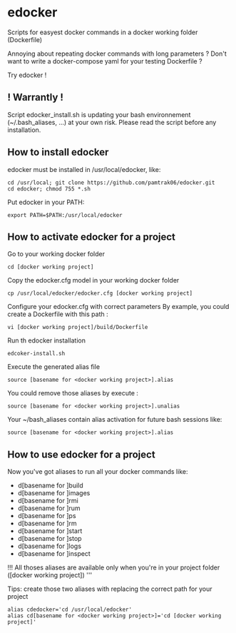 # edocker
Scripts for easyest docker commands in a docker working folder (Dockerfile)

Annoying about repeating docker commands with long parameters ?
Don't want to write a docker-compose yaml for your testing Dockerfile ?

Try edocker !
## ! Warrantly !
Script edocker_install.sh is updating your bash environnement (~/.bash_aliases, ...) at your own risk.
Please read the script before any installation.

## How to install edocker
edocker must be installed in /usr/local/edocker, like:
```
cd /usr/local; git clone https://github.com/pamtrak06/edocker.git
cd edocker; chmod 755 *.sh
```

Put edocker in your PATH:
```
export PATH=$PATH:/usr/local/edocker
```

## How to activate edocker for a project
Go to your working docker folder
```
cd [docker working project]
```
Copy the edocker.cfg model in your working docker folder
```
cp /usr/local/edocker/edocker.cfg [docker working project] 
```
Configure your edocker.cfg with correct parameters
By example, you could create a Dockerfile with this path :
```
vi [docker working project]/build/Dockerfile
```
Run th edocker installation
```
edcoker-install.sh
```
Execute the generated alias file
```
source [basename for <docker working project>].alias
```
You could remove those aliases by execute :
```
source [basename for <docker working project>].unalias
```
Your ~/bash_aliases contain alias activation for future bash sessions like:
```
source [basename for <docker working project>].alias
```

## How to use edocker for a project
Now you've got aliases to run all your docker commands like:
- d[basename for <docker working project>]build
- d[basename for <docker working project>]images
- d[basename for <docker working project>]rmi
- d[basename for <docker working project>]rum
- d[basename for <docker working project>]ps
- d[basename for <docker working project>]rm
- d[basename for <docker working project>]start
- d[basename for <docker working project>]stop
- d[basename for <docker working project>]logs
- d[basename for <docker working project>]inspect

!!! All thoses aliases are available only when you're in your project folder ([docker working project]) '''

Tips: create those two aliases with replacing the correct path for your project
```
alias cdedocker='cd /usr/local/edocker'
alias cd[basename for <docker working project>]='cd [docker working project]'
```

